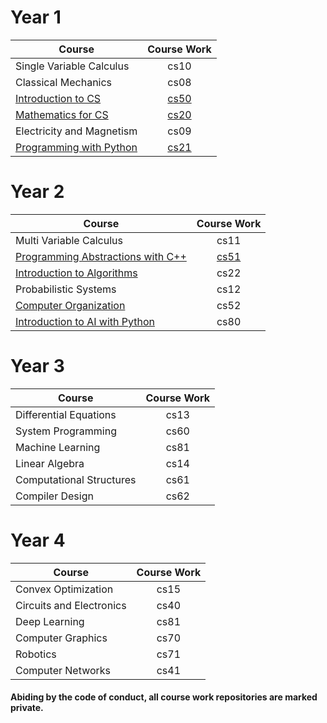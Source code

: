 # Year 1

| Course                         | Course Work                    |
| -------------------------------|:------------------------------:|
| Single Variable Calculus       | cs10                           | 
| Classical Mechanics            | cs08                           | 
| [Introduction to CS](https://www.youtube.com/playlist?list=PLhQjrBD2T381L3iZyDTxRwOBuUt6m1FnW) | [cs50](../../../cs50)          |
| [Mathematics for CS](https://www.youtube.com/playlist?list=PLB7540DEDD482705B)                 | [cs20](../../../cs20)          | 
| Electricity and Magnetism      | cs09                           |  
| [Programming with Python](https://www.youtube.com/playlist?list=PLB2BE3D6CA77BB8F7)            | [cs21](../../../cs21)          | 

# Year 2

| Course                         | Course Work   |
| -------------------------------|:------------------------------:|
| Multi Variable Calculus        | cs11                           |   
| [Programming Abstractions with C++](https://www.youtube.com/playlist?list=PLFE6E58F856038C69)  | [cs51](../../../cs51)          | 
| [Introduction to Algorithms](https://www.youtube.com/playlist?list=PLUl4u3cNGP61Oq3tWYp6V_F-5jb5L2iHb)  | cs22                  | 
| Probabilistic Systems          | cs12                           |  
| [Computer Organization](https://www.youtube.com/playlist?list=PL9D558D49CA734A02)               | cs52                          | 
| [Introduction to AI with Python](https://www.youtube.com/playlist?list=PLhQjrBD2T382Nz7z1AEXmioc27axa19Kv)  | cs80              |   

# Year 3

| Course                         | Course Work   |
| -------------------------------|:-------------:|
| Differential Equations         | cs13          | 
| System Programming             | cs60          | 
| Machine Learning               | cs81          | 
| Linear Algebra                 | cs14          | 
| Computational Structures       | cs61          | 
| Compiler Design                | cs62          | 

# Year 4

| Course                         | Course Work   |
| -------------------------------|:-------------:|
| Convex Optimization            | cs15          | 
| Circuits and Electronics       | cs40          | 
| Deep Learning                  | cs81          | 
| Computer Graphics              | cs70          | 
| Robotics                       | cs71          | 
| Computer Networks              | cs41          | 


#### Abiding by the code of conduct, all course work repositories are marked private.
